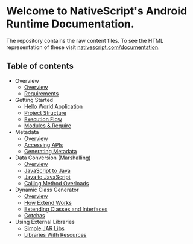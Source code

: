 # Welcome to NativeScript's Android Runtime Documentation.
The repository contains the raw content files. To see the HTML representation of these visit [nativescript.com/documentation](http://nsbuild01/docs/README.html).

## Table of contents
* Overview
	* [Overview](./overview/overview.md)
	* [Requirements](./overview/requirements.md)
* Getting Started
	* [Hello World Application](./getting-started/hello-world.md)
	* [Project Structure](./getting-started/project-structure.md)
	* [Execution Flow](./getting-started/execution-flow.md)
	* [Modules & Require](./getting-started/require.md)
* Metadata
	* [Overview](./metadata/overview.md)
	* [Accessing APIs](./metadata/accessing-packages.md)
	* [Generating Metadata](./metadata/generator.md)
* Data Conversion (Marshalling)
	* [Overview](./marshalling/overview.md)
	* [JavaScript to Java](./marshalling/js-to-java.md)
	* [Java to JavaScript](./marshalling/java-to-js.md)
	* [Calling Method Overloads](./marshalling/overloads.md)
* Dynamic Class Generator
	* [Overview](./generator/overview.md)
	* [How Extend Works](./generator/how-extend-works.md)
	* [Extending Classes and Interfaces](./generator/extend-class-interface.md)
	* [Gotchas](./generator/gotchas.md)
* Using External Libraries
	* [Simple JAR Libs](./external-libs/jars.md)
	* [Libraries With Resources](./external-libs/resource-libs.md)
